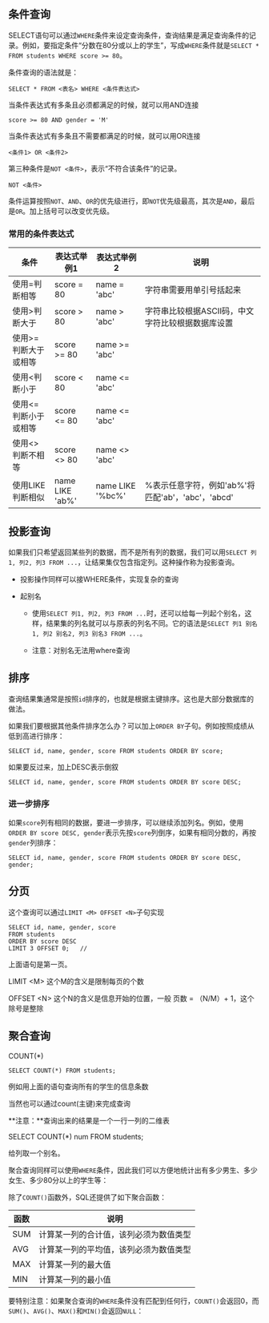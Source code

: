 ## 条件查询

SELECT语句可以通过`WHERE`条件来设定查询条件，查询结果是满足查询条件的记录。例如，要指定条件“分数在80分或以上的学生”，写成`WHERE`条件就是`SELECT * FROM students WHERE score >= 80`。

条件查询的语法就是：

```
SELECT * FROM <表名> WHERE <条件表达式>
```

当条件表达式有多条且必须都满足的时候，就可以用AND连接

```
score >= 80 AND gender = 'M'
```

当条件表达式有多条且不需要都满足的时候，就可以用OR连接

```
<条件1> OR <条件2>
```

第三种条件是`NOT <条件>`，表示“不符合该条件”的记录。

```
NOT <条件>
```

条件运算按照`NOT`、`AND`、`OR`的优先级进行，即`NOT`优先级最高，其次是`AND`，最后是`OR`。加上括号可以改变优先级。

### 常用的条件表达式

| 条件                 | 表达式举例1     | 表达式举例2      | 说明                                              |
| -------------------- | --------------- | ---------------- | ------------------------------------------------- |
| 使用=判断相等        | score = 80      | name = 'abc'     | 字符串需要用单引号括起来                          |
| 使用>判断大于        | score > 80      | name > 'abc'     | 字符串比较根据ASCII码，中文字符比较根据数据库设置 |
| 使用>=判断大于或相等 | score >= 80     | name >= 'abc'    |                                                   |
| 使用<判断小于        | score < 80      | name <= 'abc'    |                                                   |
| 使用<=判断小于或相等 | score <= 80     | name <= 'abc'    |                                                   |
| 使用<>判断不相等     | score <> 80     | name <> 'abc'    |                                                   |
| 使用LIKE判断相似     | name LIKE 'ab%' | name LIKE '%bc%' | %表示任意字符，例如'ab%'将匹配'ab'，'abc'，'abcd' |

## 投影查询

如果我们只希望返回某些列的数据，而不是所有列的数据，我们可以用`SELECT 列1, 列2, 列3 FROM ...`，让结果集仅包含指定列。这种操作称为投影查询。

- 投影操作同样可以接WHERE条件，实现复杂的查询

- 起别名

  - 使用`SELECT 列1, 列2, 列3 FROM ...`时，还可以给每一列起个别名，这样，结果集的列名就可以与原表的列名不同。它的语法是`SELECT 列1 别名1, 列2 别名2, 列3 别名3 FROM ...`。

  - 注意：对别名无法用where查询

    

## 排序

查询结果集通常是按照`id`排序的，也就是根据主键排序。这也是大部分数据库的做法。

如果我们要根据其他条件排序怎么办？可以加上`ORDER BY`子句。例如按照成绩从低到高进行排序：

```
SELECT id, name, gender, score FROM students ORDER BY score;
```

如果要反过来，加上DESC表示倒叙

```
SELECT id, name, gender, score FROM students ORDER BY score DESC;
```

### 进一步排序

如果`score`列有相同的数据，要进一步排序，可以继续添加列名。例如，使用`ORDER BY score DESC, gender`表示先按`score`列倒序，如果有相同分数的，再按`gender`列排序：

```
SELECT id, name, gender, score FROM students ORDER BY score DESC, gender;
```

## 分页

这个查询可以通过`LIMIT <M> OFFSET <N>`子句实现

```
SELECT id, name, gender, score
FROM students
ORDER BY score DESC
LIMIT 3 OFFSET 0;   // 
```

上面语句是第一页。

LIMIT \<M\> 这个M的含义是限制每页的个数

OFFSET \<N\> 这个N的含义是信息开始的位置，一般 页数 = （N/M）+ 1，这个除号是整除

## 聚合查询

COUNT(*)

```
SELECT COUNT(*) FROM students;
```

例如用上面的语句查询所有的学生的信息条数

当然也可以通过count(主键)来完成查询

**注意：**查询出来的结果是一个一行一列的二维表

SELECT COUNT(*) num FROM students;

给列取一个别名。

聚合查询同样可以使用`WHERE`条件，因此我们可以方便地统计出有多少男生、多少女生、多少80分以上的学生等：

除了`COUNT()`函数外，SQL还提供了如下聚合函数：

| 函数 | 说明                                   |
| ---- | -------------------------------------- |
| SUM  | 计算某一列的合计值，该列必须为数值类型 |
| AVG  | 计算某一列的平均值，该列必须为数值类型 |
| MAX  | 计算某一列的最大值                     |
| MIN  | 计算某一列的最小值                     |

要特别注意：如果聚合查询的`WHERE`条件没有匹配到任何行，`COUNT()`会返回0，而`SUM()`、`AVG()`、`MAX()`和`MIN()`会返回`NULL`：
